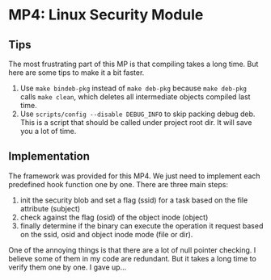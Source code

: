 # MP4: Linux Security Module

## Tips

The most frustrating part of this MP is that compiling takes a long time. But here are some tips to make it a bit faster.

1. Use `make bindeb-pkg` instead of `make deb-pkg` because `make deb-pkg` calls `make clean`, which deletes all intermediate objects compiled last time.
2. Use `scripts/config --disable DEBUG_INFO` to skip packing debug deb. This is a script that should be called under project root dir. It will save you a lot of time.

## Implementation

The framework was provided for this MP4. We just need to implement each predefined hook function one by one. There are three main steps:

1. init the security blob and set a flag (ssid) for a task based on the file attribute (subject)
2. check against the flag (osid) of the object inode (object)
3. finally determine if the binary can execute the operation it request based on the ssid, osid and object inode mode (file or dir).

One of the annoying things is that there are a lot of null pointer checking. I believe some of them in my code are redundant. But it takes a long time to verify them one by one. I gave up...